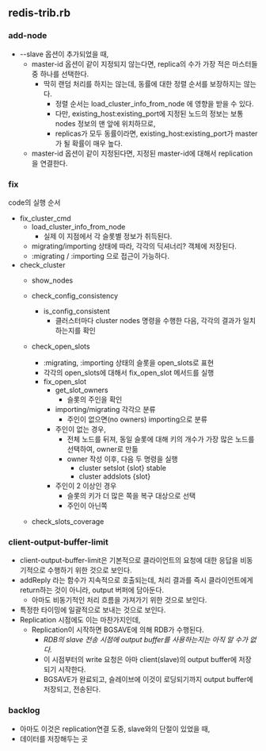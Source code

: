 ## redis-trib.rb

### add-node
- --slave 옵션이 추가되었을 때,
  - master-id 옵션이 같이 지정되지 않는다면, replica의 수가 가장 적은 마스터들 중 하나를 선택한다.
    - 딱히 랜덤 처리를 하지는 않는데, 동률에 대한 정렬 순서를 보장하지는 않는다.
      - 정렬 순서는 load_cluster_info_from_node 에 영향을 받을 수 있다.
      - 다만, existing_host:existing_port에 지정된 노드의 정보는 보통 nodes 정보의 맨 앞에 위치하므로,
      - replicas가 모두 동률이라면, existing_host:existing_port가 master가 될 확률이 매우 높다.
  - master-id 옵션이 같이 지정된다면, 지정된 master-id에 대해서 replication을 연결한다.

  
 
### fix
code의 실행 순서
- fix_cluster_cmd
  - load_cluster_info_from_node
    - 실제 이 지점에서 각 슬롯별 정보가 취득된다.
  - migrating/importing 상태에 따라, 각각의 딕셔너리? 객체에 저장된다.
  - :migrating / :importing 으로 접근이 가능하다.
- check_cluster
  - show_nodes
  - check_config_consistency
    - is_config_consistent
      - 클러스터마다 cluster nodes 명령을 수행한 다음, 각각의 결과가 일치하는지를 확인
  - check_open_slots
    - :migrating, :importing 상태의 슬롯을 open_slots로 표현
    - 각각의 open_slots에 대해서 fix_open_slot 메서드를 실행
    - fix_open_slot
      - get_slot_owners
        - 슬롯의 주인을 확인
      - importing/migrating 각각으 분류
        - 주인이 없으면(no owners) importing으로 분류
      - 주인이 없는 경우,
        - 전체 노드를 뒤져, 동일 슬롯에 대해 키의 개수가 가장 많은 노드를 선택하여, owner로 만듦
        - owner 작성 이후, 다음 두 명령을 실행
          - cluster setslot {slot} stable
          - cluster addslots {slot}
      - 주인이 2 이상인 경우
        - 슬롯의 키가 더 많은 쪽을 복구 대상으로 선택
        - 주인이 아닌쪽
        
  - check_slots_coverage


### client-output-buffer-limit
- client-output-buffer-limit은 기본적으로 클라이언트의 요청에 대한 응답을 비동기적으로 수행하기 위한 것으로 보인다.
- addReply 라는 함수가 지속적으로 호출되는데, 처리 결과를 즉시 클라이언트에게 return하는 것이 아니라, output 버퍼에 담아둔다.
  - 아마도 비동기적인 처리 흐름을 가져가기 위한 것으로 보인다.
- 특정한 타이밍에 일괄적으로 보내는 것으로 보인다.
- Replication 시점에도 이는 마찬가지인데,
  - Replication이 시작하면 BGSAVE에 의해 RDB가 수행된다.
    - *RDB의 slave 전송 시점에 output buffer를 사용하는지는 아직 알 수가 없다.*
    - 이 시점부터의 write 요청은 아마 client(slave)의 output buffer에 저장되기 시작한다.
    - BGSAVE가 완료되고, 슬레이브에 이것이 로딩되기까지 output buffer에 저장되고, 전송된다.

### backlog
- 아마도 이것은 replication연결 도중, slave와의 단절이 있었을 때,
- 데이터를 저장해두는 곳